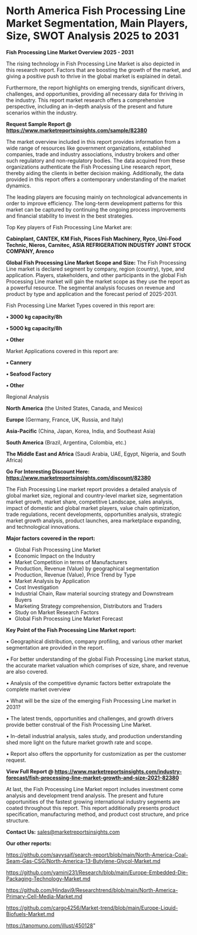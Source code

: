 # North America Fish Processing Line Market Segmentation, Main Players, Size, SWOT Analysis 2025 to 2031

<Strong> Fish Processing Line Market Overview 2025 - 2031</strong>

The rising technology in Fish Processing Line Market is also depicted in this research report. Factors that are boosting the growth of the market, and giving a positive push to thrive in the global market is explained in detail.

Furthermore, the report highlights on emerging trends, significant drivers, challenges, and opportunities, providing all necessary data for thriving in the industry. This report market research offers a comprehensive perspective, including an in-depth analysis of the present and future scenarios within the industry.

<strong>Request Sample Report @ <a href=https://www.marketreportsinsights.com/sample/82380>https://www.marketreportsinsights.com/sample/82380</a></strong>

The market overview included in this report provides information from a wide range of resources like government organizations, established companies, trade and industry associations, industry brokers and other such regulatory and non-regulatory bodies. The data acquired from these organizations authenticate the Fish Processing Line research report, thereby aiding the clients in better decision making. Additionally, the data provided in this report offers a contemporary understanding of the market dynamics.

The leading players are focusing mainly on technological advancements in order to improve efficiency. The long-term development patterns for this market can be captured by continuing the ongoing process improvements and financial stability to invest in the best strategies.

Top Key players of Fish Processing Line Market are:

<strong>Cabinplant, CANTEK, KM Fish, Pisces Fish Machinery, Ryco, Uni-Food Technic, Nieros, Carnitec, ASIA REFRIGERATION INDUSTRY JOINT STOCK COMPANY, Arenco</strong>

<strong><b>Global Fish Processing Line Market Scope and Size:</b></strong>
The Fish Processing Line market is declared segment by company, region (country), type, and application. Players, stakeholders, and other participants in the global Fish Processing Line market will gain the market scope as they use the report as a powerful resource. The segmental analysis focuses on revenue and product by type and application and the forecast period of 2025-2031.

Fish Processing Line Market Types covered in this report are:

<strong>• 3000 kg capacity/8h

• 5000 kg capacity/8h

• Other</strong>

Market Applications covered in this report are:

<strong>• Cannery

• Seafood Factory

• Other</strong> 

Regional Analysis

<strong>North America</strong> (the United States, Canada, and Mexico)

<strong>Europe</strong> (Germany, France, UK, Russia, and Italy)

<strong>Asia-Pacific</strong> (China, Japan, Korea, India, and Southeast Asia)

<strong>South America</strong> (Brazil, Argentina, Colombia, etc.)

<strong>The Middle East and Africa</strong> (Saudi Arabia, UAE, Egypt, Nigeria, and South Africa)

<strong>Go For Interesting Discount Here: <a href=https://www.marketreportsinsights.com/discount/82380>https://www.marketreportsinsights.com/discount/82380</a></strong>

The Fish Processing Line market report provides a detailed analysis of global market size, regional and country-level market size, segmentation market growth, market share, competitive Landscape, sales analysis, impact of domestic and global market players, value chain optimization, trade regulations, recent developments, opportunities analysis, strategic market growth analysis, product launches, area marketplace expanding, and technological innovations.

<strong><b>Major factors covered in the report:</b></strong>
<ul>
  <li>Global Fish Processing Line Market </li>
  <li>Economic Impact on the Industry</li>
  <li>Market Competition in terms of Manufacturers</li>
  <li>Production, Revenue (Value) by geographical segmentation</li>
  <li>Production, Revenue (Value), Price Trend by Type</li>
  <li>Market Analysis by Application</li>
  <li>Cost Investigation</li>
  <li>Industrial Chain, Raw material sourcing strategy and Downstream Buyers</li>
  <li>Marketing Strategy comprehension, Distributors and Traders</li>
  <li>Study on Market Research Factors</li>
  <li>Global Fish Processing Line Market Forecast</li>
</ul>

<strong><b>Key Point of the Fish Processing Line Market report:</b></strong>

• Geographical distribution, company profiling, and various other market segmentation are provided in the report.

• For better understanding of the global Fish Processing Line market status, the accurate market valuation which comprises of size, share, and revenue are also covered.

• Analysis of the competitive dynamic factors better extrapolate the complete market overview

• What will be the size of the emerging Fish Processing Line market in 2031?

• The latest trends, opportunities and challenges, and growth drivers provide better construal of the Fish Processing Line Market.

• In-detail industrial analysis, sales study, and production understanding shed more light on the future market growth rate and scope.

• Report also offers the opportunity for customization as per the customer request.

<strong><b>View Full Report @ <a href=https://www.marketreportsinsights.com/industry-forecast/fish-processing-line-market-growth-and-size-2021-82380>https://www.marketreportsinsights.com/industry-forecast/fish-processing-line-market-growth-and-size-2021-82380</a></b></strong>


At last, the Fish Processing Line Market report includes investment come analysis and development trend analysis. The present and future opportunities of the fastest growing international industry segments are coated throughout this report. This report additionally presents product specification, manufacturing method, and product cost structure, and price structure.

<strong>Contact Us:</strong>
sales@marketreportsinsights.com

<strong>Our other reports:</strong>

<a href=https://github.com/sayysaif/search-report/blob/main/North-America-Coal-Seam-Gas-CSG/North-America-13-Butylene-Glycol-Market.md>https://github.com/sayysaif/search-report/blob/main/North-America-Coal-Seam-Gas-CSG/North-America-13-Butylene-Glycol-Market.md</a>

<a href=https://github.com/yamini231/Research/blob/main/Europe-Embedded-Die-Packaging-Technology-Market.md>https://github.com/yamini231/Research/blob/main/Europe-Embedded-Die-Packaging-Technology-Market.md</a>

<a href=https://github.com/Hindavi9/Researchtrend/blob/main/North-America-Primary-Cell-Media-Market.md>https://github.com/Hindavi9/Researchtrend/blob/main/North-America-Primary-Cell-Media-Market.md</a>

<a href=https://github.com/cargo4256/Market-trend/blob/main/Europe-Liquid-Biofuels-Market.md>https://github.com/cargo4256/Market-trend/blob/main/Europe-Liquid-Biofuels-Market.md</a>

<a href=https://tanomuno.com/illust/450128>https://tanomuno.com/illust/450128</a>"
